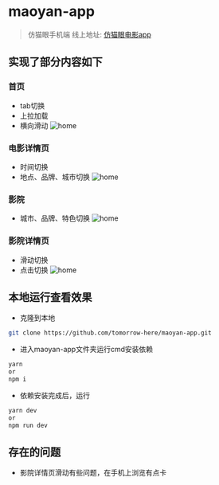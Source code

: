 # maoyan-app

> 仿猫眼手机端
> 线上地址: [仿猫眼电影app](http://maoyan.tomorrow-here.com)

## 实现了部分内容如下
### 首页
- tab切换
- 上拉加载
- 横向滑动
![home]('/static/imgs/home.gif')

### 电影详情页
- 时间切换
- 地点、品牌、城市切换
![home]('/static/imgs/movieDetail.gif')

### 影院
- 城市、品牌、特色切换
![home]('/static/imgs/film.gif')

### 影院详情页
- 滑动切换
- 点击切换
![home]('/static/imgs/filmDetail.gif')

## 本地运行查看效果
- 克隆到本地
```bash
git clone https://github.com/tomorrow-here/maoyan-app.git
```
- 进入maoyan-app文件夹运行cmd安装依赖
```bash
yarn
or
npm i
```
- 依赖安装完成后，运行
```bash
yarn dev
or
npm run dev
```
## 存在的问题
- 影院详情页滑动有些问题，在手机上浏览有点卡
